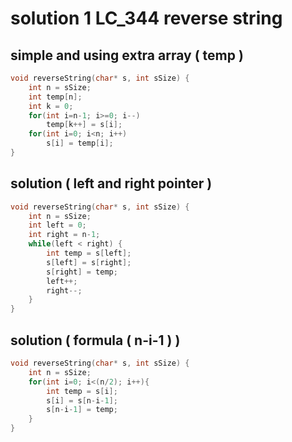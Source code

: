 # solution 1 LC_344  reverse string

## simple and using extra array ( temp )

```c    
void reverseString(char* s, int sSize) {
    int n = sSize;
    int temp[n];
    int k = 0;
    for(int i=n-1; i>=0; i--)
        temp[k++] = s[i];
    for(int i=0; i<n; i++)
        s[i] = temp[i];
}
```

## solution ( left and right pointer )

```c
void reverseString(char* s, int sSize) {
    int n = sSize;
    int left = 0;
    int right = n-1;
    while(left < right) {
        int temp = s[left];
        s[left] = s[right];
        s[right] = temp;
        left++;
        right--;
    }
}
```

## solution ( formula ( n-i-1 ) )

```c
void reverseString(char* s, int sSize) {
    int n = sSize;
    for(int i=0; i<(n/2); i++){
        int temp = s[i];
        s[i] = s[n-i-1];
        s[n-i-1] = temp;
    }
}
```
